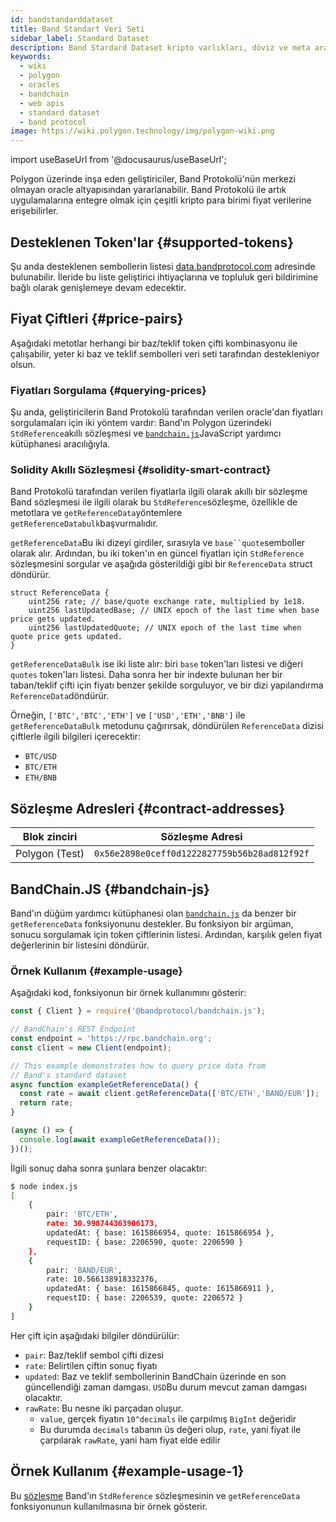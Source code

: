 ```yaml
---
id: bandstandarddataset
title: Band Standart Veri Seti
sidebar_label: Standard Dataset
description: Band Stardard Dataset kripto varlıkları, döviz ve meta arasında yayılan 196'dan fazla sembol için gerçek zamanlı fiyat bilgisi sunar
keywords:
  - wiki
  - polygon
  - oracles
  - bandchain
  - web apis
  - standard dataset
  - band protocol
image: https://wiki.polygon.technology/img/polygon-wiki.png
---
```

import useBaseUrl from '@docusaurus/useBaseUrl';

Polygon üzerinde inşa eden geliştiriciler, Band Protokolü'nün merkezi olmayan oracle altyapısından yararlanabilir. Band Protokolü ile artık uygulamalarına entegre olmak için çeşitli kripto para birimi fiyat verilerine erişebilirler.

## Desteklenen Token'lar {#supported-tokens}

Şu anda desteklenen sembollerin listesi [data.bandprotocol.com](http://data.bandprotcool.com) adresinde bulunabilir. İleride bu liste geliştirici ihtiyaçlarına ve topluluk geri bildirimine bağlı olarak genişlemeye devam edecektir.

## Fiyat Çiftleri {#price-pairs}

Aşağıdaki metotlar herhangi bir baz/teklif token çifti kombinasyonu ile çalışabilir, yeter ki baz ve teklif sembolleri veri seti tarafından destekleniyor olsun.

### Fiyatları Sorgulama {#querying-prices}

Şu anda, geliştiricilerin Band Protokolü tarafından verilen oracle'dan fiyatları sorgulamaları için iki yöntem vardır: Band'ın Polygon üzerindeki `StdReference`akıllı sözleşmesi ve [`bandchain.js`](https://www.npmjs.com/package/%40bandprotocol%2Fbandchain.js)JavaScript yardımcı kütüphanesi aracılığıyla.

### Solidity Akıllı Sözleşmesi {#solidity-smart-contract}

Band Protokolü tarafından verilen fiyatlarla ilgili olarak akıllı bir sözleşme Band sözleşmesi ile ilgili olarak bu `StdReference`sözleşme, özellikle de metotlara ve `getReferenceData`yöntemlere `getReferenceDatabulk`başvurmalıdır.

`getReferenceData`Bu iki dizeyi girdiler, sırasıyla ve `base``quote`semboller olarak alır. Ardından, bu iki token'ın en güncel fiyatları için `StdReference` sözleşmesini sorgular ve aşağıda gösterildiği gibi bir `ReferenceData` struct döndürür.

```
struct ReferenceData {
    uint256 rate; // base/quote exchange rate, multiplied by 1e18.
    uint256 lastUpdatedBase; // UNIX epoch of the last time when base price gets updated.
    uint256 lastUpdatedQuote; // UNIX epoch of the last time when quote price gets updated.
}
```

`getReferenceDataBulk` ise iki liste alır: biri `base` token'ları listesi ve diğeri `quotes` token'ları listesi. Daha sonra her bir indexte bulunan her bir taban/teklif çifti için fiyatı benzer şekilde sorguluyor, ve bir dizi yapılandırma `ReferenceData`döndürür.

Örneğin, `['BTC','BTC','ETH']` ve `['USD','ETH','BNB']` ile `getReferenceDataBulk` metodunu çağırırsak, döndürülen `ReferenceData` dizisi çiftlerle ilgili bilgileri içerecektir:

- `BTC/USD`
- `BTC/ETH`
- `ETH/BNB`

## Sözleşme Adresleri {#contract-addresses}

| Blok zinciri | Sözleşme Adresi |
| -------------------- | :------------------------------------------: |
| Polygon (Test) | `0x56e2898e0ceff0d1222827759b56b28ad812f92f` |

## BandChain.JS {#bandchain-js}

Band'ın düğüm yardımcı kütüphanesi olan [`bandchain.js`](https://www.npmjs.com/package/@bandprotocol/bandchain.js) da benzer bir `getReferenceData` fonksiyonunu destekler. Bu fonksiyon bir argüman, sonucu sorgulamak için token çiftlerinin listesi. Ardından, karşılık gelen fiyat değerlerinin bir listesini döndürür.


### Örnek Kullanım {#example-usage}

Aşağıdaki kod, fonksiyonun bir örnek kullanımını gösterir:

```javascript
const { Client } = require('@bandprotocol/bandchain.js');

// BandChain's REST Endpoint
const endpoint = 'https://rpc.bandchain.org';
const client = new Client(endpoint);

// This example demonstrates how to query price data from
// Band's standard dataset
async function exampleGetReferenceData() {
  const rate = await client.getReferenceData(['BTC/ETH','BAND/EUR']);
  return rate;
}

(async () => {
  console.log(await exampleGetReferenceData());
})();

```

İlgili sonuç daha sonra şunlara benzer olacaktır:

```bash
$ node index.js
[
    {
        pair: 'BTC/ETH',
        rate: 30.998744363906173,
        updatedAt: { base: 1615866954, quote: 1615866954 },
        requestID: { base: 2206590, quote: 2206590 }
    },
    {
        pair: 'BAND/EUR',
        rate: 10.566138918332376,
        updatedAt: { base: 1615866845, quote: 1615866911 },
        requestID: { base: 2206539, quote: 2206572 }
    }
]
```

Her çift için aşağıdaki bilgiler döndürülür:

- `pair`: Baz/teklif sembol çifti dizesi
- `rate`: Belirtilen çiftin sonuç fiyatı
- `updated`: Baz ve teklif sembollerinin BandChain üzerinde en son güncellendiği zaman damgası. `USD`Bu durum mevcut zaman damgası olacaktır.
- `rawRate`: Bu nesne iki parçadan oluşur.
  - `value`, gerçek fiyatın `10^decimals` ile çarpılmış `BigInt` değeridir
  - Bu durumda `decimals` tabanın üs değeri olup, `rate`, yani fiyat ile çarpılarak `rawRate`, yani ham fiyat elde edilir

## Örnek Kullanım {#example-usage-1}

Bu [sözleşme](https://gist.github.com/tansawit/a66d460d4e896aa94a0790df299251db) Band'ın `StdReference` sözleşmesinin ve `getReferenceData` fonksiyonunun kullanılmasına bir örnek gösterir.